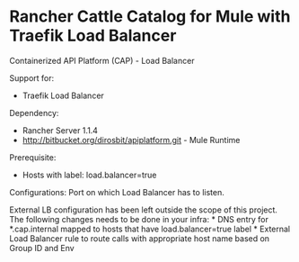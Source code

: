 # Rancher Cattle Catalog for Mule with Traefik Load Balancer


Containerized API Platform (CAP) - Load Balancer

Support for:
 * Traefik Load Balancer

Dependency: 
 * Rancher Server 1.1.4
 * http://bitbucket.org/dirosbit/apiplatform.git - Mule Runtime

Prerequisite:
 * Hosts with label: load.balancer=true

Configurations:
  Port on which Load Balancer has to listen.

  External LB configuration has been left outside the scope of this project. The following changes needs to be done in your infra:
    * DNS entry for *.cap.internal mapped to hosts that have load.balancer=true label
    * External Load Balancer rule to route calls with appropriate host name based on Group ID and Env 